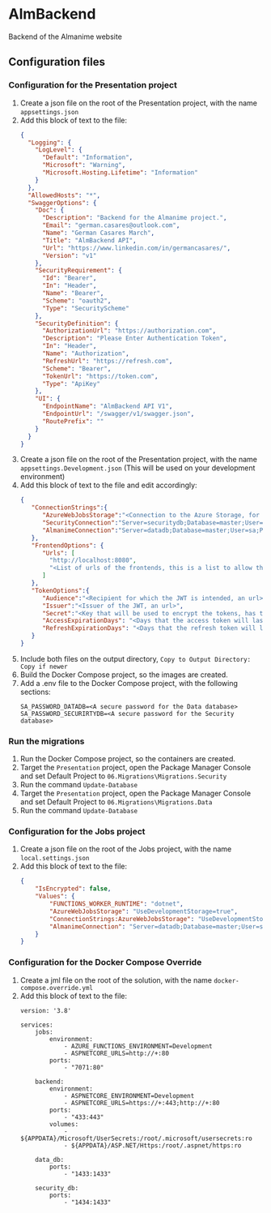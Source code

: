 # AlmBackend

Backend of the Almanime website

## Configuration files

### Configuration for the Presentation project

1. Create a json file on the root of the Presentation project, with the name `appsettings.json`
2. Add this block of text to the file:
	```JSON
    {
      "Logging": {
        "LogLevel": {
          "Default": "Information",
          "Microsoft": "Warning",
          "Microsoft.Hosting.Lifetime": "Information"
        }
      },
      "AllowedHosts": "*",
      "SwaggerOptions": {
        "Doc": {
          "Description": "Backend for the Almanime project.",
          "Email": "german.casares@outlook.com",
          "Name": "German Casares March",
          "Title": "AlmBackend API",
          "Url": "https://www.linkedin.com/in/germancasares/",
          "Version": "v1"
        },
        "SecurityRequirement": {
          "Id": "Bearer",
          "In": "Header",
          "Name": "Bearer",
          "Scheme": "oauth2",
          "Type": "SecurityScheme"
        },
        "SecurityDefinition": {
          "AuthorizationUrl": "https://authorization.com",
          "Description": "Please Enter Authentication Token",
          "In": "Header",
          "Name": "Authorization",
          "RefreshUrl": "https://refresh.com",
          "Scheme": "Bearer",
          "TokenUrl": "https://token.com",
          "Type": "ApiKey"
        },
        "UI": {
          "EndpointName": "AlmBackend API V1",
          "EndpointUrl": "/swagger/v1/swagger.json",
          "RoutePrefix": ""
        }
      }
    }
	```
3. Create a json file on the root of the Presentation project, with the name `appsettings.Development.json` (This will be used on your development environment)
4. Add this block of text to the file and edit accordingly:
    ```JSON
    {
       "ConnectionStrings":{
          "AzureWebJobsStorage":"<Connection to the Azure Storage, for localhost use UseDevelopmentStorage=true>",
          "SecurityConnection":"Server=securitydb;Database=master;User=sa;Password=<The SA_PASSWORD_SECURIRTYDB environment variable from .env in the Docker Compose>",
          "AlmanimeConnection":"Server=datadb;Database=master;User=sa;Password=<The SA_PASSWORD_DATADB environment variable from .env in the Docker Compose>"
       },
       "FrontendOptions": {
          "Urls": [
            "http://localhost:8080",
            "<List of urls of the frontends, this is a list to allow the local and deployed frontends to use this backend>"
          ]
       },
       "TokenOptions":{
          "Audience":"<Recipient for which the JWT is intended, an url>",
          "Issuer":"<Issuer of the JWT, an url>",
          "Secret":"<Key that will be used to encrypt the tokens, has to be 128 bytes long>",
          "AccessExpirationDays": "<Days that the access token will last>",
          "RefreshExpirationDays": "<Days that the refresh token will last>"
       }
    }
    ```
5. Include both files on the output directory, `Copy to Output Directory: Copy if newer`
7. Build the Docker Compose project, so the images are created.
8. Add a .env file to the Docker Compose project, with the following sections:
    ```
    SA_PASSWORD_DATADB=<A secure password for the Data database>
    SA_PASSWORD_SECURIRTYDB=<A secure password for the Security database>
    ```



### Run the migrations

1. Run the Docker Compose project, so the containers are created.
2. Target the `Presentation` project, open the Package Manager Console and set Default Project to `06.Migrations\Migrations.Security`
3. Run the command `Update-Database`
4. Target the `Presentation` project, open the Package Manager Console and set Default Project to `06.Migrations\Migrations.Data`
5. Run the command `Update-Database`



### Configuration for the Jobs project

1. Create a json file on the root of the Jobs project, with the name `local.settings.json`
2. Add this block of text to the file:
	```JSON
    {
        "IsEncrypted": false,
        "Values": {
            "FUNCTIONS_WORKER_RUNTIME": "dotnet",
            "AzureWebJobsStorage": "UseDevelopmentStorage=true",
            "ConnectionStrings:AzureWebJobsStorage": "UseDevelopmentStorage=true",
            "AlmanimeConnection": "Server=datadb;Database=master;User=sa;Password=<The SA_PASSWORD_DATADB environment variable from .env in the Docker Compose>"
        }
    }
	```



### Configuration for the Docker Compose Override

1. Create a jml file on the root of the solution, with the name `docker-compose.override.yml`
2. Add this block of text to the file:
    ```YML
    version: '3.8'

    services:
        jobs:
            environment:
                - AZURE_FUNCTIONS_ENVIRONMENT=Development
                - ASPNETCORE_URLS=http://+:80
            ports:
                - "7071:80"

        backend:
            environment:
                - ASPNETCORE_ENVIRONMENT=Development
                - ASPNETCORE_URLS=https://+:443;http://+:80
            ports:
                - "433:443"
            volumes:
                - ${APPDATA}/Microsoft/UserSecrets:/root/.microsoft/usersecrets:ro
                - ${APPDATA}/ASP.NET/Https:/root/.aspnet/https:ro

        data_db:
            ports:
                - "1433:1433"
    
        security_db:
            ports:
                - "1434:1433"
    ```